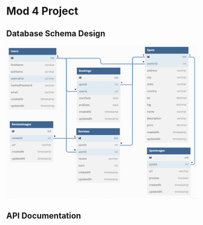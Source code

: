 # Mod 4 Project

## Database Schema Design

![db-schema]

[db-schema]: ./images/airbnb_dbdiagram.png

## API Documentation
